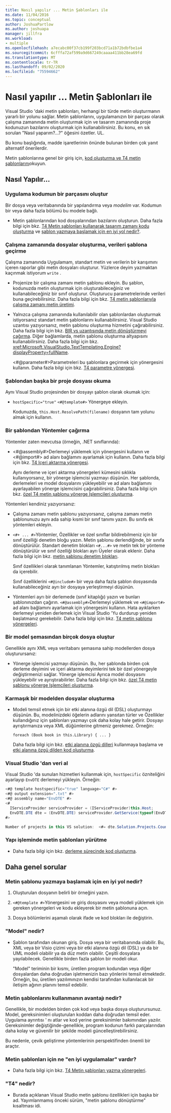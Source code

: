 ```yaml
---
title: Nasıl yapılır ... Metin Şablonları ile
ms.date: 11/04/2016
ms.topic: conceptual
author: JoshuaPartlow
ms.author: joshuapa
manager: jillfra
ms.workload:
- multiple
ms.openlocfilehash: a7ecabc00f37cb199f203bcd71a1b72bdbfbe1a4
ms.sourcegitcommit: 6cfffa72af599a9d667249caaaa411bb28ea69fd
ms.translationtype: MT
ms.contentlocale: tr-TR
ms.lasthandoff: 09/02/2020
ms.locfileid: "75594662"
---
```

# <a name="how-to--with-text-templates"></a>Nasıl yapılır ... Metin Şablonları ile
Visual Studio 'daki metin şablonları, herhangi bir türde metin oluşturmanın yararlı bir yolunu sağlar. Metin şablonlarını, uygulamanızın bir parçası olarak çalışma zamanında metin oluşturmak için ve tasarım zamanında proje kodunuzun bazılarını oluşturmak için kullanabilirsiniz. Bu konu, en sık sorulan "Nasıl yaparım?...?" öğesini özetler. UL.

 Bu konu başlığında, madde işaretlerinin önünde bulunan birden çok yanıt alternatif önerilerdir.

 Metin şablonlarına genel bir giriş için, [kod oluşturma ve T4 metin şablonlarını](../modeling/code-generation-and-t4-text-templates.md)okuyun.

## <a name="how-to-"></a>Nasıl Yapılır...

### <a name="generate-part-of-my-application-code"></a>Uygulama kodumun bir parçasını oluştur
 Bir dosya veya veritabanında bir yapılandırma veya *modelim* var. Kodumun bir veya daha fazla bölümü bu modele bağlı.

- Metin şablonlarından kod dosyalarından bazılarını oluşturun. Daha fazla bilgi için bkz. [T4 Metin şablonları kullanarak tasarım zamanı kodu oluşturma](../modeling/design-time-code-generation-by-using-t4-text-templates.md) ve [şablon yazmaya başlamak için en iyi yol nedir?](#starting).

### <a name="generate-files-at-run-time-passing-data-into-the-template"></a>Çalışma zamanında dosyalar oluşturma, verileri şablona geçirme
 Çalışma zamanında Uygulamam, standart metin ve verilerin bir karışımını içeren raporlar gibi metin dosyaları oluşturur. Yüzlerce deyim yazmaktan kaçınmak istiyorum `write` .

- Projenize bir çalışma zamanı metin şablonu ekleyin. Bu şablon, kodunuzda metin oluşturmak için oluşturabileceğiniz ve kullanabileceğiniz bir sınıf oluşturur. Oluşturucu parametrelerinde verileri buna geçirebilirsiniz. Daha fazla bilgi için bkz. [T4 metin şablonlarıyla çalışma zamanı metin üretimi](../modeling/run-time-text-generation-with-t4-text-templates.md).

- Yalnızca çalışma zamanında kullanılabilir olan şablonlardan oluşturmak istiyorsanız standart metin şablonlarını kullanabilirsiniz. Visual Studio uzantısı yazıyorsanız, metin şablonu oluşturma hizmetini çağırabilirsiniz. Daha fazla bilgi için bkz. [BIR vs uzantısında metin dönüştürmeyi çağırma](../modeling/invoking-text-transformation-in-a-vs-extension.md). Diğer bağlamlarda, metin şablonu oluşturma altyapısını kullanabilirsiniz. Daha fazla bilgi için bkz. <xref:Microsoft.VisualStudio.TextTemplating.Engine?displayProperty=fullName>.

     \<#@parameter#>Parametreleri bu şablonlara geçirmek için yönergesini kullanın. Daha fazla bilgi için bkz. [T4 parametre yönergesi](../modeling/t4-parameter-directive.md).

### <a name="read-another-project-file-from-a-template"></a>Şablondan başka bir proje dosyası okuma
 Aynı Visual Studio projesinden bir dosyayı şablon olarak okumak için:

- `hostSpecific="true"` `<#@template#>` Yönergeye ekleyin.

     Kodunuzda, `this.Host.ResolvePath(filename)` dosyanın tam yolunu almak için kullanın.

### <a name="invoke-methods-from-a-template"></a>Bir şablondan Yöntemler çağırma

Yöntemler zaten mevcutsa (örneğin, .NET sınıflarında):

- \<#@assembly#>Derlemeyi yüklemek için yönergesini kullanın ve \<#@import#> ad alanı bağlamını ayarlamak için kullanın. Daha fazla bilgi için bkz. [T4 Içeri aktarma yönergesi](../modeling/t4-import-directive.md).

   Aynı derleme ve içeri aktarma yönergeleri kümesini sıklıkla kullanıyorsanız, bir yönerge işlemcisi yazmayı düşünün. Her şablonda, derlemeleri ve model dosyalarını yükleyebilir ve ad alanı bağlamını ayarlayabilen yönerge işlemcisini çağırabilirsiniz. Daha fazla bilgi için bkz. [özel T4 metin şablonu yönerge Işlemcileri oluşturma](../modeling/creating-custom-t4-text-template-directive-processors.md).

Yöntemleri kendiniz yazıyorsanız:

- Çalışma zamanı metin şablonu yazıyorsanız, çalışma zamanı metin şablonunuzu aynı ada sahip kısmi bir sınıf tanımı yazın. Bu sınıfa ek yöntemleri ekleyin.

- `<#+ ... #>`Yöntemler, Özellikler ve özel sınıflar bildirebilmeniz için bir sınıf özelliği denetim bloğu yazın. Metin şablonu derlendiğinde, bir sınıfa dönüştürülür. Standart denetim blokları `<#...#>` ve metin tek bir yönteme dönüştürülür ve sınıf özelliği blokları ayrı Üyeler olarak eklenir. Daha fazla bilgi için bkz. [metin şablonu denetim blokları](../modeling/text-template-control-blocks.md).

   Sınıf özellikleri olarak tanımlanan Yöntemler, katıştırılmış metin blokları da içerebilir.

   Sınıf özelliklerini `<#@include#>` bir veya daha fazla şablon dosyasında kullanabileceğiniz ayrı bir dosyaya yerleştirmeyi düşünün.

- Yöntemleri ayrı bir derlemede (sınıf kitaplığı) yazın ve bunları şablonınızdan çağırın. `<#@assembly#>`Derlemeyi yüklemek ve `<#@import#>` ad alanı bağlamını ayarlamak için yönergesini kullanın. Hata ayıklarken derlemeyi yeniden derlemek için Visual Studio 'Yu durdurup yeniden başlatmanız gerekebilir. Daha fazla bilgi için bkz. [T4 metin şablonu yönergeleri](../modeling/t4-text-template-directives.md).

### <a name="generate-many-files-from-one-model-schema"></a>Bir model şemasından birçok dosya oluştur
 Genellikle aynı XML veya veritabanı şemasına sahip modellerden dosya oluşturursanız:

- Yönerge işlemcisi yazmayı düşünün. Bu, her şablonda birden çok derleme deyimini ve içeri aktarma deyimlerini tek bir özel yönergeyle değiştirmenizi sağlar. Yönerge işlemcisi Ayrıca model dosyasını yükleyebilir ve ayrıştırabilirler. Daha fazla bilgi için bkz. [özel T4 metin şablonu yönerge Işlemcileri oluşturma](../modeling/creating-custom-t4-text-template-directive-processors.md).

### <a name="generate-files-from-a-complex-model"></a>Karmaşık bir modelden dosyalar oluşturma

- Modeli temsil etmek için bir etki alanına özgü dil (DSL) oluşturmayı düşünün. Bu, modelinizdeki öğelerin adlarını yansıtan türler ve Özellikler kullandığınız için şablonları yazmayı çok daha kolay hale getirir. Dosyayı ayrıştırmanıza veya XML düğümlerine gitmeniz gerekmez. Örneğin:

     `foreach (Book book in this.Library) { ... }`

     Daha fazla bilgi için bkz. [etki alanına özgü dilleri](../modeling/getting-started-with-domain-specific-languages.md) kullanmaya başlama ve [etki alanına özgü dilden kod oluşturma](../modeling/generating-code-from-a-domain-specific-language.md).

### <a name="get-data-from-visual-studio"></a>Visual Studio 'dan veri al
 Visual Studio 'da sunulan hizmetleri kullanmak için, `hostSpecific` özniteliğini ayarlayıp `EnvDTE` derlemeyi yükleyin. Örneğin:

```csharp
<#@ template hostspecific="true" language="C#" #>
<#@ output extension=".txt" #>
<#@ assembly name="EnvDTE" #>
<#
  IServiceProvider serviceProvider = (IServiceProvider)this.Host;
  EnvDTE.DTE dte = (EnvDTE.DTE) serviceProvider.GetService(typeof(EnvDTE.DTE));
#>

Number of projects in this VS solution:  <#= dte.Solution.Projects.Count #>
```

### <a name="execute-text-templates-in-the-build-process"></a>Yapı işleminde metin şablonları yürütme

- Daha fazla bilgi için bkz. [derleme sürecinde kod oluşturma](../modeling/code-generation-in-a-build-process.md).

## <a name="more-general-questions"></a>Daha genel sorular

### <a name="what-is-the-best-way-to-start-writing-a-text-template"></a><a name="starting"></a> Metin şablonu yazmaya başlamak için en iyi yol nedir?

1. Oluşturulan dosyanın belirli bir örneğini yazın.

2. `<#@template #>`Yönergesini ve giriş dosyasını veya modeli yüklemek için gereken yönergeleri ve kodu ekleyerek bir metin şablonuna açın.

3. Dosya bölümlerini aşamalı olarak ifade ve kod blokları ile değiştirin.

### <a name="what-is-a-model"></a>"Model" nedir?

- Şablon tarafından okunan giriş. Dosya veya bir veritabanında olabilir. Bu, XML veya bir Visio çizimi veya bir etki alanına özgü dil (DSL) ya da bir UML modeli olabilir ya da düz metin olabilir. Çeşitli dosyalara yayılabilecek. Genellikle birden fazla şablon bir modeli okur.

     "Model" teriminin bir kısmı, üretilen program kodundan veya diğer dosyalardan daha doğrudan işletmenizin bazı yönlerini temsil etmektedir. Örneğin, bu, üretilen yazılımınızın kendisi tarafından kullanılacak bir iletişim ağının planını temsil edebilir.

### <a name="what-is-the-benefit-of-using-text-templates"></a>Metin şablonlarını kullanmanın avantajı nedir?
 Genellikle, bir modelden birden çok kod veya başka dosya oluşturursunuz. Model, gereksinimleri oluşturulan koddan daha doğrudan temsil eder. Uygulama ayrıntısı ' nı atlar ve kod yerine gereksinimler bakımından yazılır. Gereksinimler değiştiğinde-genellikle, program kodunun farklı parçalarından daha kolay ve güvenilir bir şekilde modeli güncelleştirebilirsiniz.

 Bu nedenle, çevik geliştirme yöntemlerinin perspektifinden önemli bir araçtır.

### <a name="what-best-practices-are-there-for-text-templates"></a>Metin şablonları için ne "en iyi uygulamalar" vardır?

- Daha fazla bilgi için bkz. [T4 Metin şablonları yazma yönergeleri](../modeling/guidelines-for-writing-t4-text-templates.md).

### <a name="what-is-t4"></a>"T4" nedir?

- Burada açıklanan Visual Studio metin şablonu özellikleri için başka bir ad. Yayımlanmamış önceki sürüm, "metin şablonu dönüştürme" kısaltması idi.
